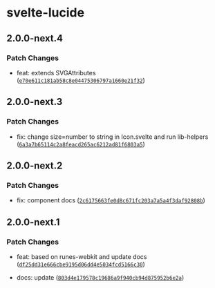 # svelte-lucide

## 2.0.0-next.4

### Patch Changes

- feat: extends SVGAttributes<SVGElement> ([`e70e611c181ab58c8e04475306797a1660e21f32`](https://github.com/shinokada/svelte-lucide/commit/e70e611c181ab58c8e04475306797a1660e21f32))

## 2.0.0-next.3

### Patch Changes

- fix: change size=number to string in Icon.svelte and run lib-helpers ([`6a3a7b65114c2a8feacd265ac6212ad81f6803a5`](https://github.com/shinokada/svelte-lucide/commit/6a3a7b65114c2a8feacd265ac6212ad81f6803a5))

## 2.0.0-next.2

### Patch Changes

- fix: component docs ([`2c6175663fe0d8c671fc203a7a5a4f3daf92808b`](https://github.com/shinokada/svelte-lucide/commit/2c6175663fe0d8c671fc203a7a5a4f3daf92808b))

## 2.0.0-next.1

### Patch Changes

- feat: based on runes-webkit and update docs ([`df25dd31e666cbe9195d06dd4e5034fcd5166c30`](https://github.com/shinokada/svelte-lucide/commit/df25dd31e666cbe9195d06dd4e5034fcd5166c30))

- docs: update ([`803d4e179578c19686a9f940cb94d875952b6e2a`](https://github.com/shinokada/svelte-lucide/commit/803d4e179578c19686a9f940cb94d875952b6e2a))
